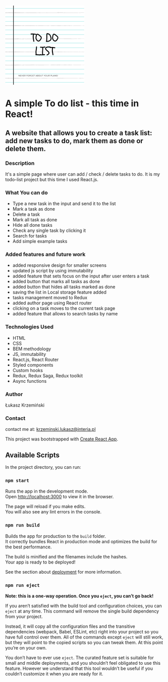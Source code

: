 <a href="https://lukaszkrzeminski.github.io/todo-list-react/"><img width=250px src="public/logo.png" title="Todo list logo" alt="logo listy zadań"></a>

# A simple To do list - this time in React!

## A website that allows you to create a task list: add new tasks to do, mark them as done or delete them.

### Description
It's a simple page where user can add / check / delete tasks to do. It is my todo-list project but this time I used React.js.

### What You can do

- Type a new task in the input and send it to the list
- Mark a task as done
- Delete a task
- Mark all task as done
- Hide all done tasks
- Check any single task by clicking it
- Search for tasks
- Add simple example tasks

### Added features and future work

- added responsive design for smaller screens
- updated js script by using immutability
- added feature that sets focus on the input after user enters a task
- added button that marks all tasks as done
- added button that hides all tasks marked as done
- saving the list in Local storage feature added
- tasks management moved to Redux
- added author page using React router
- clicking on a task moves to the current task page
- added feature that allows to search tasks by name


### Technologies Used

- HTML
- CSS
- BEM methodology
- JS, immutability
- React.js, React Router
- Styled components
- Custom hooks
- Redux, Redux Saga, Redux toolkit
- Async functions

### Author
Łukasz Krzemiński

### Contact
contact me at: [krzeminski.lukasz@interia.pl](krzeminski.lukasz@interia.pl)

This project was bootstrapped with [Create React App](https://github.com/facebook/create-react-app).

## Available Scripts

In the project directory, you can run:

### `npm start`

Runs the app in the development mode.<br />
Open [http://localhost:3000](http://localhost:3000) to view it in the browser.

The page will reload if you make edits.<br />
You will also see any lint errors in the console.

### `npm run build`

Builds the app for production to the `build` folder.<br />
It correctly bundles React in production mode and optimizes the build for the best performance.

The build is minified and the filenames include the hashes.<br />
Your app is ready to be deployed!

See the section about [deployment](https://facebook.github.io/create-react-app/docs/deployment) for more information.

### `npm run eject`

**Note: this is a one-way operation. Once you `eject`, you can’t go back!**

If you aren’t satisfied with the build tool and configuration choices, you can `eject` at any time. This command will remove the single build dependency from your project.

Instead, it will copy all the configuration files and the transitive dependencies (webpack, Babel, ESLint, etc) right into your project so you have full control over them. All of the commands except `eject` will still work, but they will point to the copied scripts so you can tweak them. At this point you’re on your own.

You don’t have to ever use `eject`. The curated feature set is suitable for small and middle deployments, and you shouldn’t feel obligated to use this feature. However we understand that this tool wouldn’t be useful if you couldn’t customize it when you are ready for it.